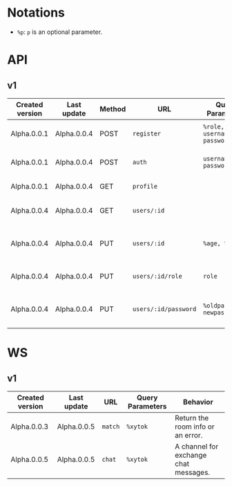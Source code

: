 # Notations
+ `%p`: `p` is an optional parameter.

# API
## v1
|Created version|Last update|Method|URL          |Query Parameters|Behavior             |
|----|------|------|-------------|----------------|---------------------|
|Alpha.0.0.1|Alpha.0.0.4|POST|`register`   |`%role, username, password`|Register a user with a specific role|
|Alpha.0.0.1|Alpha.0.0.4|POST|`auth`|`username, password`|Get an authenticated cookie|
|Alpha.0.0.1|Alpha.0.0.4|GET|`profile`||Get the profile|
|Alpha.0.0.4|Alpha.0.0.4|GET|`users/:id`||Get user's profile by userid|
|Alpha.0.0.4|Alpha.0.0.4|PUT|`users/:id`|`%age, %gender`|Update user's age, gender by userid|
|Alpha.0.0.4|Alpha.0.0.4|PUT|`users/:id/role`|`role`|Update user's role by userid|
|Alpha.0.0.4|Alpha.0.0.4|PUT|`users/:id/password`|`%oldpassword, newpassword`|Update user's password by userid|


# WS
## v1
|Created version|Last update|URL|Query Parameters|Behavior|
|----|----|-------------|----------------|---------------------|
|Alpha.0.0.3|Alpha.0.0.5|`match`|`%xytok`|Return the room info or an error.|
|Alpha.0.0.5|Alpha.0.0.5|`chat`|`%xytok`|A channel for exchange chat messages.